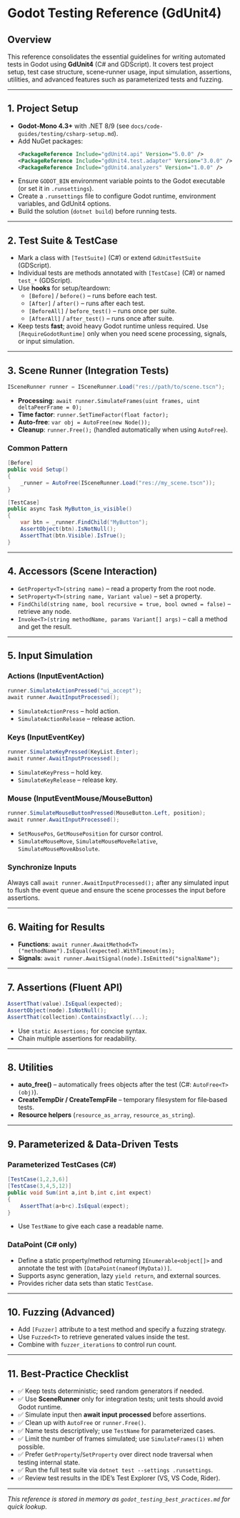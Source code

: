 # Godot Testing Reference (GdUnit4)

## Overview
This reference consolidates the essential guidelines for writing automated tests in Godot using **GdUnit4** (C# and GDScript). It covers test project setup, test case structure, scene‑runner usage, input simulation, assertions, utilities, and advanced features such as parameterized tests and fuzzing.

---

## 1. Project Setup
- **Godot‑Mono 4.3+** with .NET 8/9 (see `docs/code-guides/testing/csharp-setup.md`).
- Add NuGet packages:
  ```xml
  <PackageReference Include="gdUnit4.api" Version="5.0.0" />
  <PackageReference Include="gdUnit4.test.adapter" Version="3.0.0" />
  <PackageReference Include="gdUnit4.analyzers" Version="1.0.0" />
  ```
- Ensure `GODOT_BIN` environment variable points to the Godot executable (or set it in `.runsettings`).
- Create a `.runsettings` file to configure Godot runtime, environment variables, and GdUnit4 options.
- Build the solution (`dotnet build`) before running tests.

---

## 2. Test Suite & TestCase
- Mark a class with `[TestSuite]` (C#) or extend `GdUnitTestSuite` (GDScript).
- Individual tests are methods annotated with `[TestCase]` (C#) or named `test_*` (GDScript).
- Use **hooks** for setup/teardown:
  - `[Before]` / `before()` – runs before each test.
  - `[After]` / `after()` – runs after each test.
  - `[BeforeAll]` / `before_test()` – runs once per suite.
  - `[AfterAll]` / `after_test()` – runs once after suite.
- Keep tests **fast**; avoid heavy Godot runtime unless required. Use `[RequireGodotRuntime]` only when you need scene processing, signals, or input simulation.

---

## 3. Scene Runner (Integration Tests)
```csharp
ISceneRunner runner = ISceneRunner.Load("res://path/to/scene.tscn");
```
- **Processing**: `await runner.SimulateFrames(uint frames, uint deltaPeerFrame = 0);`
- **Time factor**: `runner.SetTimeFactor(float factor);`
- **Auto‑free**: `var obj = AutoFree(new Node());`
- **Cleanup**: `runner.Free();` (handled automatically when using `AutoFree`).

### Common Pattern
```csharp
[Before]
public void Setup()
{
    _runner = AutoFree(ISceneRunner.Load("res://my_scene.tscn"));
}

[TestCase]
public async Task MyButton_is_visible()
{
    var btn = _runner.FindChild("MyButton");
    AssertObject(btn).IsNotNull();
    AssertThat(btn.Visible).IsTrue();
}
```

---

## 4. Accessors (Scene Interaction)
- `GetProperty<T>(string name)` – read a property from the root node.
- `SetProperty<T>(string name, Variant value)` – set a property.
- `FindChild(string name, bool recursive = true, bool owned = false)` – retrieve any node.
- `Invoke<T>(string methodName, params Variant[] args)` – call a method and get the result.

---

## 5. Input Simulation
### Actions (InputEventAction)
```csharp
runner.SimulateActionPressed("ui_accept");
await runner.AwaitInputProcessed();
```
- `SimulateActionPress` – hold action.
- `SimulateActionRelease` – release action.

### Keys (InputEventKey)
```csharp
runner.SimulateKeyPressed(KeyList.Enter);
await runner.AwaitInputProcessed();
```
- `SimulateKeyPress` – hold key.
- `SimulateKeyRelease` – release key.

### Mouse (InputEventMouse/MouseButton)
```csharp
runner.SimulateMouseButtonPressed(MouseButton.Left, position);
await runner.AwaitInputProcessed();
```
- `SetMousePos`, `GetMousePosition` for cursor control.
- `SimulateMouseMove`, `SimulateMouseMoveRelative`, `SimulateMouseMoveAbsolute`.

### Synchronize Inputs
Always call `await runner.AwaitInputProcessed();` after any simulated input to flush the event queue and ensure the scene processes the input before assertions.

---

## 6. Waiting for Results
- **Functions**: `await runner.AwaitMethod<T>("methodName").IsEqual(expected).WithTimeout(ms);`
- **Signals**: `await runner.AwaitSignal(node).IsEmitted("signalName");`

---

## 7. Assertions (Fluent API)
```csharp
AssertThat(value).IsEqual(expected);
AssertObject(node).IsNotNull();
AssertThat(collection).ContainsExactly(...);
```
- Use `static Assertions;` for concise syntax.
- Chain multiple assertions for readability.

---

## 8. Utilities
- **auto_free()** – automatically frees objects after the test (C#: `AutoFree<T>(obj)`).
- **CreateTempDir / CreateTempFile** – temporary filesystem for file‑based tests.
- **Resource helpers** (`resource_as_array`, `resource_as_string`).

---

## 9. Parameterized & Data‑Driven Tests
### Parameterized TestCases (C#)
```csharp
[TestCase(1,2,3,6)]
[TestCase(3,4,5,12)]
public void Sum(int a,int b,int c,int expect)
{
    AssertThat(a+b+c).IsEqual(expect);
}
```
- Use `TestName` to give each case a readable name.

### DataPoint (C# only)
- Define a static property/method returning `IEnumerable<object[]>` and annotate the test with `[DataPoint(nameof(MyData))]`.
- Supports async generation, lazy `yield return`, and external sources.
- Provides richer data sets than static `TestCase`.

---

## 10. Fuzzing (Advanced)
- Add `[Fuzzer]` attribute to a test method and specify a fuzzing strategy.
- Use `Fuzzed<T>` to retrieve generated values inside the test.
- Combine with `fuzzer_iterations` to control run count.

---

## 11. Best‑Practice Checklist
- ✅ Keep tests deterministic; seed random generators if needed.
- ✅ Use **SceneRunner** only for integration tests; unit tests should avoid Godot runtime.
- ✅ Simulate input then **await input processed** before assertions.
- ✅ Clean up with `AutoFree` or `runner.Free()`.
- ✅ Name tests descriptively; use `TestName` for parameterized cases.
- ✅ Limit the number of frames simulated; use `SimulateFrames(1)` when possible.
- ✅ Prefer `GetProperty`/`SetProperty` over direct node traversal when testing internal state.
- ✅ Run the full test suite via `dotnet test --settings .runsettings`.
- ✅ Review test results in the IDE’s Test Explorer (VS, VS Code, Rider).

---

*This reference is stored in memory as `godot_testing_best_practices.md` for quick lookup.*